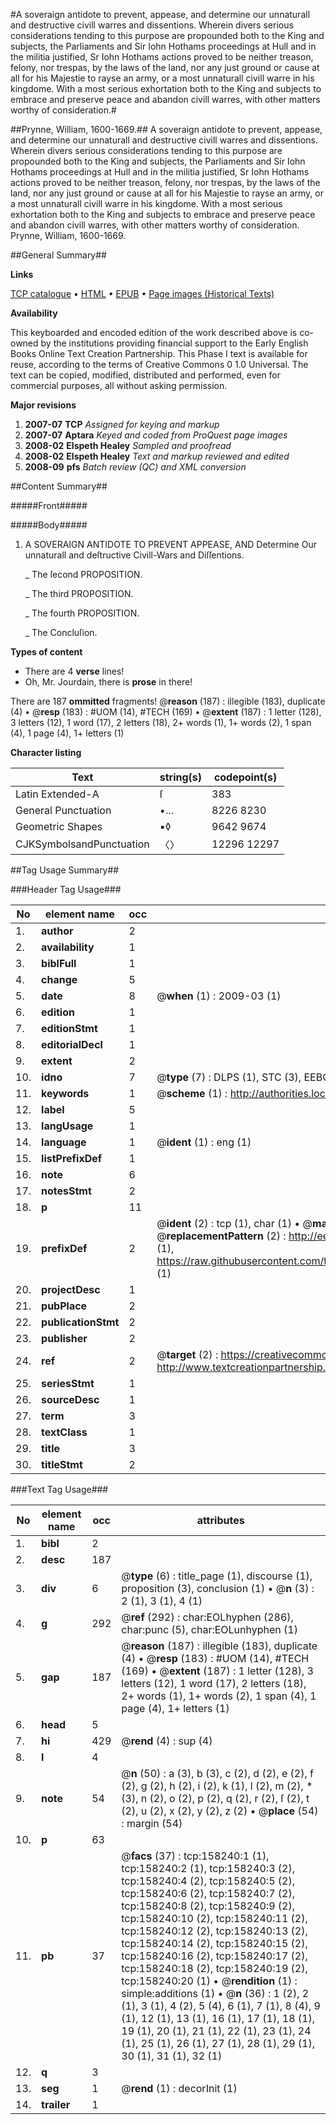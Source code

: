 #A soveraign antidote to prevent, appease, and determine our unnaturall and destructive civill warres and dissentions. Wherein divers serious considerations tending to this purpose are propounded both to the King and subjects, the Parliaments and Sir Iohn Hothams proceedings at Hull and in the militia justified, Sr Iohn Hothams actions proved to be neither treason, felony, nor trespas, by the laws of the land, nor any just ground or cause at all for his Majestie to rayse an army, or a most unnaturall civill warre in his kingdome. With a most serious exhortation both to the King and subjects to embrace and preserve peace and abandon civill warres, with other matters worthy of consideration.#

##Prynne, William, 1600-1669.##
A soveraign antidote to prevent, appease, and determine our unnaturall and destructive civill warres and dissentions. Wherein divers serious considerations tending to this purpose are propounded both to the King and subjects, the Parliaments and Sir Iohn Hothams proceedings at Hull and in the militia justified, Sr Iohn Hothams actions proved to be neither treason, felony, nor trespas, by the laws of the land, nor any just ground or cause at all for his Majestie to rayse an army, or a most unnaturall civill warre in his kingdome. With a most serious exhortation both to the King and subjects to embrace and preserve peace and abandon civill warres, with other matters worthy of consideration.
Prynne, William, 1600-1669.

##General Summary##

**Links**

[TCP catalogue](http://www.ota.ox.ac.uk/tcp/)  • 
[HTML](http://tei.it.ox.ac.uk/tcp/Texts-HTML/free/A91/A91283.html)  • 
[EPUB](http://tei.it.ox.ac.uk/tcp/Texts-EPUB/free/A91/A91283.epub) • 
[Page images (Historical Texts)](https://data.historicaltexts.jisc.ac.uk/view?pubId=eebo-99860664e&pageId=eebo-99860664e-158240-1)

**Availability**

This keyboarded and encoded edition of the
	       work described above is co-owned by the institutions
	       providing financial support to the Early English Books
	       Online Text Creation Partnership. This Phase I text is
	       available for reuse, according to the terms of Creative
	       Commons 0 1.0 Universal. The text can be copied,
	       modified, distributed and performed, even for
	       commercial purposes, all without asking permission.

**Major revisions**

1. __2007-07__ __TCP__ *Assigned for keying and markup*
1. __2007-07__ __Aptara__ *Keyed and coded from ProQuest page images*
1. __2008-02__ __Elspeth Healey__ *Sampled and proofread*
1. __2008-02__ __Elspeth Healey__ *Text and markup reviewed and edited*
1. __2008-09__ __pfs__ *Batch review (QC) and XML conversion*

##Content Summary##

#####Front#####

#####Body#####

1. A SOVERAIGN
ANTIDOTE
TO
PREVENT APPEASE,
AND
Determine Our unnaturall and deſtructive
Civill-Wars and Diſſentions.

    _ The ſecond PROPOSITION.

    _ The third PROPOSITION.

    _ The fourth PROPOSITION.

    _ The Concluſion.

**Types of content**

  * There are 4 **verse** lines!
  * Oh, Mr. Jourdain, there is **prose** in there!

There are 187 **ommitted** fragments! 
 @__reason__ (187) : illegible (183), duplicate (4)  •  @__resp__ (183) : #UOM (14), #TECH (169)  •  @__extent__ (187) : 1 letter (128), 3 letters (12), 1 word (17), 2 letters (18), 2+ words (1), 1+ words (2), 1 span (4), 1 page (4), 1+ letters (1)

**Character listing**


|Text|string(s)|codepoint(s)|
|---|---|---|
|Latin Extended-A|ſ|383|
|General Punctuation|•…|8226 8230|
|Geometric Shapes|▪◊|9642 9674|
|CJKSymbolsandPunctuation|〈〉|12296 12297|

##Tag Usage Summary##

###Header Tag Usage###

|No|element name|occ|attributes|
|---|---|---|---|
|1.|__author__|2||
|2.|__availability__|1||
|3.|__biblFull__|1||
|4.|__change__|5||
|5.|__date__|8| @__when__ (1) : 2009-03 (1)|
|6.|__edition__|1||
|7.|__editionStmt__|1||
|8.|__editorialDecl__|1||
|9.|__extent__|2||
|10.|__idno__|7| @__type__ (7) : DLPS (1), STC (3), EEBO-CITATION (1), PROQUEST (1), VID (1)|
|11.|__keywords__|1| @__scheme__ (1) : http://authorities.loc.gov/ (1)|
|12.|__label__|5||
|13.|__langUsage__|1||
|14.|__language__|1| @__ident__ (1) : eng (1)|
|15.|__listPrefixDef__|1||
|16.|__note__|6||
|17.|__notesStmt__|2||
|18.|__p__|11||
|19.|__prefixDef__|2| @__ident__ (2) : tcp (1), char (1)  •  @__matchPattern__ (2) : ([0-9\-]+):([0-9IVX]+) (1), (.+) (1)  •  @__replacementPattern__ (2) : http://eebo.chadwyck.com/downloadtiff?vid=$1&page=$2 (1), https://raw.githubusercontent.com/textcreationpartnership/Texts/master/tcpchars.xml#$1 (1)|
|20.|__projectDesc__|1||
|21.|__pubPlace__|2||
|22.|__publicationStmt__|2||
|23.|__publisher__|2||
|24.|__ref__|2| @__target__ (2) : https://creativecommons.org/publicdomain/zero/1.0/ (1), http://www.textcreationpartnership.org/docs/. (1)|
|25.|__seriesStmt__|1||
|26.|__sourceDesc__|1||
|27.|__term__|3||
|28.|__textClass__|1||
|29.|__title__|3||
|30.|__titleStmt__|2||


###Text Tag Usage###

|No|element name|occ|attributes|
|---|---|---|---|
|1.|__bibl__|2||
|2.|__desc__|187||
|3.|__div__|6| @__type__ (6) : title_page (1), discourse (1), proposition (3), conclusion (1)  •  @__n__ (3) : 2 (1), 3 (1), 4 (1)|
|4.|__g__|292| @__ref__ (292) : char:EOLhyphen (286), char:punc (5), char:EOLunhyphen (1)|
|5.|__gap__|187| @__reason__ (187) : illegible (183), duplicate (4)  •  @__resp__ (183) : #UOM (14), #TECH (169)  •  @__extent__ (187) : 1 letter (128), 3 letters (12), 1 word (17), 2 letters (18), 2+ words (1), 1+ words (2), 1 span (4), 1 page (4), 1+ letters (1)|
|6.|__head__|5||
|7.|__hi__|429| @__rend__ (4) : sup (4)|
|8.|__l__|4||
|9.|__note__|54| @__n__ (50) : a (3), b (3), c (2), d (2), e (2), f (2), g (2), h (2), i (2), k (1), l (2), m (2), * (3), n (2), o (2), p (2), q (2), r (2), ſ (2), t (2), u (2), x (2), y (2), z (2)  •  @__place__ (54) : margin (54)|
|10.|__p__|63||
|11.|__pb__|37| @__facs__ (37) : tcp:158240:1 (1), tcp:158240:2 (1), tcp:158240:3 (2), tcp:158240:4 (2), tcp:158240:5 (2), tcp:158240:6 (2), tcp:158240:7 (2), tcp:158240:8 (2), tcp:158240:9 (2), tcp:158240:10 (2), tcp:158240:11 (2), tcp:158240:12 (2), tcp:158240:13 (2), tcp:158240:14 (2), tcp:158240:15 (2), tcp:158240:16 (2), tcp:158240:17 (2), tcp:158240:18 (2), tcp:158240:19 (2), tcp:158240:20 (1)  •  @__rendition__ (1) : simple:additions (1)  •  @__n__ (36) : 1 (2), 2 (1), 3 (1), 4 (2), 5 (4), 6 (1), 7 (1), 8 (4), 9 (1), 12 (1), 13 (1), 16 (1), 17 (1), 18 (1), 19 (1), 20 (1), 21 (1), 22 (1), 23 (1), 24 (1), 25 (1), 26 (1), 27 (1), 28 (1), 29 (1), 30 (1), 31 (1), 32 (1)|
|12.|__q__|3||
|13.|__seg__|1| @__rend__ (1) : decorInit (1)|
|14.|__trailer__|1||
